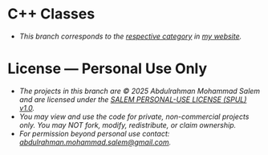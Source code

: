 # C++ Classes
- *This branch corresponds to the [respective category](https://abdulrahmanmohammadsalem.github.io/CppClasses/) in [my website](https://abdulrahmanmohammadsalem.github.io/).*

# License — Personal Use Only
- *The projects in this branch are © 2025 Abdulrahman Mohammad Salem and are licensed under the [SALEM PERSONAL-USE LICENSE (SPUL) v1.0](https://github.com/AbdulrahmanMohammadSalem/My-Projects-Portfolio/blob/main/LICENSE).*
- *You may view and use the code for private, non-commercial projects only. You may NOT fork, modify, redistribute, or claim ownership.*
- *For permission beyond personal use contact: abdulrahman.mohammad.salem@gmail.com.*
